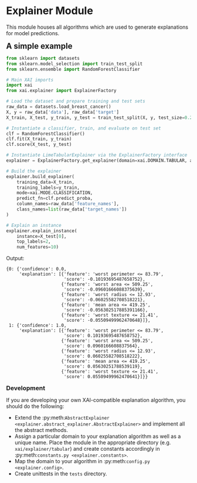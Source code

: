 # Explainer Module

This module houses all algorithms which are used to generate explanations for model predictions.


<span style="font-size:1.5em;font-weight: bold;">A simple example</span>


```python
from sklearn import datasets
from sklearn.model_selection import train_test_split
from sklearn.ensemble import RandomForestClassifier

# Main XAI imports
import xai
from xai.explainer import ExplainerFactory

# Load the dataset and prepare training and test sets
raw_data = datasets.load_breast_cancer()
X, y = raw_data['data'], raw_data['target']
X_train, X_test, y_train, y_test = train_test_split(X, y, test_size=0.2)

# Instantiate a classifier, train, and evaluate on test set
clf = RandomForestClassifier()
clf.fit(X_train, y_train)
clf.score(X_test, y_test)

# Instantiate LimeTabularExplainer via the ExplainerFactory interface
explainer = ExplainerFactory.get_explainer(domain=xai.DOMAIN.TABULAR, algorithm=xai.ALG.LIME)

# Build the explainer
explainer.build_explainer(
    training_data=X_train,
    training_labels=y_train,
    mode=xai.MODE.CLASSIFICATION,
    predict_fn=clf.predict_proba,
    column_names=raw_data['feature_names'],
    class_names=list(raw_data['target_names'])
)

# Explain an instance
explainer.explain_instance(
    instance=X_test[0],
    top_labels=2,
    num_features=10)

```

Output:

```
{0: {'confidence': 0.0,
     'explanation': [{'feature': 'worst perimeter <= 83.79',
                      'score': -0.10193695487658752},
                     {'feature': 'worst area <= 509.25',
                      'score': -0.09601666088375639},
                     {'feature': 'worst radius <= 12.93',
                      'score': -0.06025582708518221},
                     {'feature': 'mean area <= 419.25',
                      'score': -0.056302517885391166},
                     {'feature': 'worst texture <= 21.41',
                      'score': -0.05509499962470648}]},
 1: {'confidence': 1.0,
     'explanation': [{'feature': 'worst perimeter <= 83.79',
                      'score': 0.10193695487658752},
                     {'feature': 'worst area <= 509.25',
                      'score': 0.0960166608837564},
                     {'feature': 'worst radius <= 12.93',
                      'score': 0.06025582708518222},
                     {'feature': 'mean area <= 419.25',
                      'score': 0.05630251788539119},
                     {'feature': 'worst texture <= 21.41',
                      'score': 0.05509499962470641}]}}
```

<span style="font-size:1.17em;font-weight: bold;">Development</span>

If you are developing your own XAI-compatible explanation algorithm, you should do the following:
* Extend the :py:meth:`AbstractExplainer <explainer.abstract_explainer.AbstractExplainer>` and implement
all the abstract methods.
* Assign a particular domain to your explanation algorithm as well as a unique name. Place the module
in the appropriate directory (e.g. `xai/explainer/tabular`) and create constants accordingly in
:py:meth:`constants.py <explainer.constants>`.
* Map the domain to your algorithm in 
:py:meth:`config.py <explainer.config>`.
* Create unittests in the `tests` directory.
